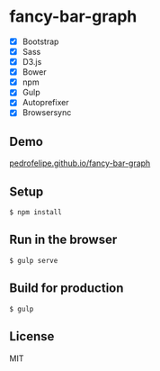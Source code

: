 # fancy-bar-graph

- [x] Bootstrap
- [x] Sass
- [x] D3.js
- [x] Bower
- [x] npm
- [x] Gulp
- [x] Autoprefixer
- [x] Browsersync

## Demo
[pedrofelipe.github.io/fancy-bar-graph](https://pedrofelipe.github.io/fancy-bar-graph)

## Setup

```
$ npm install
```

## Run in the browser

```
$ gulp serve
```

## Build for production

```
$ gulp
```

## License
MIT
